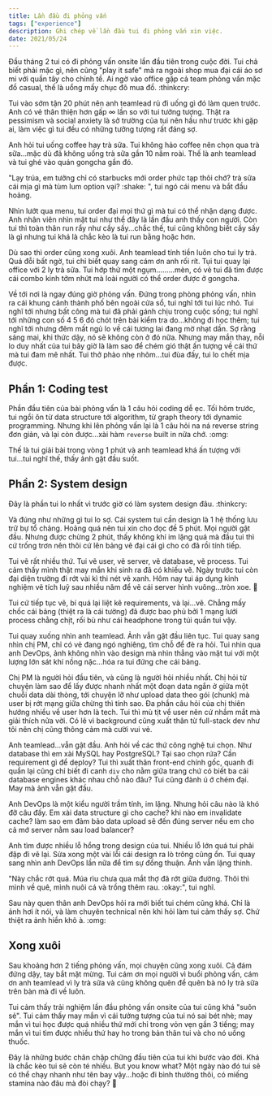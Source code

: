 ```yaml
---
title: Lần đầu đi phỏng vấn
tags: ["experience"]
description: Ghi chép về lần đầu tui đi phỏng vấn xin việc.
date: 2021/05/24
---
```


Đầu tháng 2 tui có đi phỏng vấn onsite lần đầu tiên trong cuộc đời. Tui chả biết phải mặc gì, nên cũng "play it safe" mà ra ngoài shop mua đại cái áo sơ mi với quần tây cho chỉnh tề. Ai ngờ vào office gặp cả team phỏng vấn mặc đồ casual, thế là uổng mấy chục đô mua đồ. :thinkcry:

Tui vào sớm tận 20 phút nên anh teamlead rủ đi uống gì đó làm quen trước. Anh có vẻ thân thiện hơn gấp ∞ lần so với tui tưởng tượng. Thật ra pessimism và social anxiety là sở trường của tui nên hầu như trước khi gặp ai, làm việc gì tui đều có những tưởng tượng rất đáng sợ.

Anh hỏi tui uống coffee hay trà sữa. Tui không hảo coffee nên chọn qua trà sữa...mặc dù đã không uống trà sữa gần 10 năm roài. Thế là anh teamlead và tui ghé vào quán gongcha gần đó.

"Lạy trúa, em tưởng chỉ có starbucks mới order phức tạp thôi chớ? trà sữa cái mịa gì mà tùm lum option vại? :shake: ", tui ngó cái menu và bắt đầu hoảng.

Nhìn lướt qua menu, tui order đại mọi thứ gì mà tui có thể nhận dạng được. Anh nhân viên nhìn mặt tui như thể đây là lần đầu anh thấy con người. Còn tui thì toàn thân run rẩy như cầy sấy...chắc thế, tui cũng không biết cầy sấy là gì nhưng tui khá là chắc kèo là tui run bằng hoặc hơn.

Dù sao thì order cũng xong xuôi. Anh teamlead tính tiền luôn cho tui ly trà. Quá đỗi bất ngờ, tui chỉ biết quay sang cám ơn anh rối rít. Tụi tui quay lại office với 2 ly trà sữa. Tui hớp thử một ngụm.........mèn, có vẻ tui đã tìm được cái combo kinh tởm nhứt mà loài người có thể order được ở gongcha.

Về tới nơi là ngay đúng giờ phỏng vấn. Đứng trong phòng phỏng vấn, nhìn ra cái khung cảnh thành phố bên ngoài cửa sổ, tui nghĩ tới tui lúc nhỏ. Tui nghĩ tới nhưng bất công mà tui đã phải gánh chịu trong cuộc sống; tui nghĩ tới những con số 4 5 6 đỏ chót trên bài kiểm tra do...không đi học thêm; tui nghĩ tới nhưng đêm mất ngủ lo về cái tương lai đang mờ nhạt dần. Sợ rằng sáng mai, khi thức dậy, nó sẽ không còn ở đó nữa. Nhưng may mắn thay, nỗi lo duy nhất của tui bây giờ là làm sao để chém gió thật ấn tượng về cái thứ mà tui đam mê nhất. Tui thở phào nhẹ nhõm...tui đùa đấy, tui lo chết mịa được.

## Phần 1: Coding test

Phần đầu tiên của bài phỏng vấn là 1 câu hỏi coding dễ ẹc. Tối hôm trước, tui ngồi ôn từ data structure tới algorithm, từ graph theory tới dynamic programming. Nhưng khi lên phỏng vấn lại là 1 câu hỏi na ná reverse string đơn giản, và lại còn được...xài hàm `reverse` built in nữa chớ. :omg:

Thế là tui giải bài trong vòng 1 phút và anh teamlead khá ấn tượng với tui...tui nghĩ thế, thấy ảnh gật đầu suốt.

## Phần 2: System design

Đây là phần tui lo nhất vì trước giờ có làm system design đâu. :thinkcry:

Và đúng như những gì tui lo sợ. Cái system tui cần design là 1 hệ thống lưu trữ bự tổ chảng. Hoảng quá nên tui xin cho đọc đề 5 phút. Mọi người gật đầu. Nhưng được chừng 2 phút, thấy không khí im lặng quá mà đầu tui thì cứ trống trơn nên thôi cứ lên bảng vẽ đại cái gì cho có đã rồi tính tiếp.

Tui vẽ rất nhiều thứ. Tui vẽ user, vẽ server, vẽ database, vẽ process. Tui cảm thấy mình thật may mắn khi sinh ra đã có khiếu vẽ. Ngày trước tui còn đại diện trường đi rớt vài kì thi nét vẽ xanh. Hôm nay tui áp dụng kinh nghiệm vẽ tích luỹ sau nhiều năm để vẽ cái server hình vuông...tròn xoe. :troll:

Tui cứ tiếp tục vẽ, bí quá lại liệt kê requirements, và lại...vẽ. Chẳng mấy chốc cái bảng (thiệt ra là cái tường) đã được bao phủ bởi 1 mạng lưới process chằng chịt, rối bù như cái headphone trong túi quần tui vậy.

Tui quay xuống nhìn anh teamlead. Ảnh vẫn gật đầu liên tục. Tui quay sang nhìn chị PM, chỉ có vẻ đang ngó nghiêng, tìm chỗ để đè ra hỏi. Tui nhìn qua anh DevOps, ảnh không nhìn vào design mà nhìn thẳng vào mặt tui với một lượng lớn sát khí nồng nặc...hóa ra tui đứng che cái bảng.

Chị PM là người hỏi đầu tiên, và cũng là người hỏi nhiều nhất. Chị hỏi từ chuyện làm sao để lấy được nhanh nhất một đoạn data ngắn ở giữa một chuỗi data dài thòng, tới chuyện lỡ như upload data theo gói (chunk) mà user bị rớt mạng giữa chừng thì tính sao. Đa phần câu hỏi của chị thiên hướng nhiều về user hơn là tech. Tui thì mù tịt về user nên cứ nhắm mắt mà giải thích nửa vời. Có lẽ vì background cũng xuất thân từ full-stack dev như tôi nên chị cũng thông cảm mà cười vui vẻ.

Anh teamlead...vẫn gật đầu. Anh hỏi về các thứ công nghệ tui chọn. Như database thì em xài MySQL hay PostgreSQL? Tại sao chọn rứa? Cần requirement gì để deploy? Tui thì xuất thân front-end chính gốc, quanh đi quẩn lại cũng chỉ biết đi canh `div` cho nằm giữa trang chứ có biết ba cái database engines khác nhau chỗ nào đâu? Tui cũng đành ú ớ chém đại. May mà ảnh vẫn gật đầu.

Anh DevOps là một kiểu người trầm tính, im lặng. Nhưng hỏi câu nào là khó đỡ câu đấy. Em xài data structure gì cho cache? khi nào em invalidate cache? làm sao em đảm bảo data upload sẽ đến đúng server nếu em cho cả mớ server nằm sau load balancer?

Anh tìm được nhiều lỗ hổng trong design của tui. Nhiều lỗ lớn quá tui phải đập đi vẽ lại. Sửa xong một vài lỗi cái design ra lò trông cũng ổn. Tui quay sang nhìn anh DevOps lần nữa để tìm sự đồng thuận. Ảnh vẫn lặng thinh. 

"Này chắc rớt quá. Múa rìu chưa qua mắt thợ đã rớt giữa đường. Thôi thì mình về quê, mình nuôi cá và trồng thêm rau. :okay:", tui nghĩ.

Sau này quen thân anh DevOps hỏi ra mới biết tui chém cũng khá. Chỉ là ảnh hơi ít nói, và làm chuyên technical nên khi hỏi làm tui cảm thấy sợ. Chứ thiệt ra ảnh hiền khô à. :omg:

## Xong xuôi

Sau khoảng hơn 2 tiếng phỏng vấn, mọi chuyện cũng xong xuôi. Cả đám đứng dậy, tay bắt mặt mừng. Tui cám ơn mọi người vì buổi phỏng vấn, cám ơn anh teamlead vì ly trà sữa và cũng không quên để quên bà nó ly trà sữa trên bàn mà đi về luôn.

Tui cảm thấy trải nghiệm lần đầu phỏng vấn onsite của tui cũng khá "suôn sẻ". Tui cảm thấy may mắn vì cái tưởng tượng của tui nó sai bét nhè; may mắn vì tui học được quá nhiều thứ mới chỉ trong vỏn vẹn gần 3 tiếng; may mắn vì tui tìm được nhiều thứ hay ho trong bản thân tui và cho nó uống thuốc.

Đây là những bước chân chập chững đầu tiên của tui khi bước vào đời. Khá là chắc kèo tui sẽ còn té nhiều. But you know what? Một ngày nào đó tui sẽ có thể chạy nhanh như tên bay vậy...hoặc đi bình thường thôi, có miếng stamina nào đâu mà đòi chạy? :troll:

